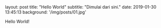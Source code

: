 layout: post
title:  "Hello World"
subtitle: "Dimulai dari sini."
date:   2019-01-30 13:45:13
background: '/img/posts/01.jpg'

<p>Hello World!</p>
